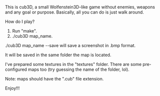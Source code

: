 This is cub3D, a small Wolfenstein3D-like game without enemies, weapons and any goal or purpose.
Basically, all you can do is just walk around.

How do I play?

1. Run "make".
2. ./cub3D map_name.

  ./cub3D map_name --save
will save a screenshot in .bmp format.

It will be saved in the same folder the map is located.


I've prepared some textures in the "textures" folder.
There are some pre-configured maps too
(try guessing the name of the folder, lol).

Note: maps should have the ".cub" file extension.

Enjoy!!!
